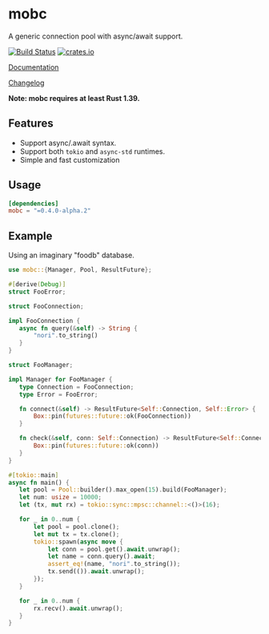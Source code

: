 # mobc

A generic connection pool with async/await support.

[![Build Status](https://travis-ci.com/importcjj/mobc.svg?token=ZZrg3rRkUA8NUGrjEsU9&branch=master)](https://travis-ci.com/importcjj/mobc) [![crates.io](https://img.shields.io/badge/crates.io-latest-%23dea584)](https://crates.io/crates/mobc)

[Documentation](https://docs.rs/mobc/latest/mobc/)

[Changelog](https://github.com/importcjj/mobc/blob/master/CHANGELOG.md)

**Note: mobc requires at least Rust 1.39.**

## Features

* Support async/.await syntax.
* Support both `tokio` and `async-std` runtimes.
* Simple and fast customization


## Usage
```toml
[dependencies]
mobc = "=0.4.0-alpha.2"
```

## Example

Using an imaginary "foodb" database.

```rust
use mobc::{Manager, Pool, ResultFuture};

#[derive(Debug)]
struct FooError;

struct FooConnection;

impl FooConnection {
   async fn query(&self) -> String {
       "nori".to_string()
   }
}

struct FooManager;

impl Manager for FooManager {
   type Connection = FooConnection;
   type Error = FooError;

   fn connect(&self) -> ResultFuture<Self::Connection, Self::Error> {
       Box::pin(futures::future::ok(FooConnection))
   }

   fn check(&self, conn: Self::Connection) -> ResultFuture<Self::Connection, Self::Error> {
       Box::pin(futures::future::ok(conn))
   }
}

#[tokio::main]
async fn main() {
   let pool = Pool::builder().max_open(15).build(FooManager);
   let num: usize = 10000;
   let (tx, mut rx) = tokio::sync::mpsc::channel::<()>(16);

   for _ in 0..num {
       let pool = pool.clone();
       let mut tx = tx.clone();
       tokio::spawn(async move {
           let conn = pool.get().await.unwrap();
           let name = conn.query().await;
           assert_eq!(name, "nori".to_string());
           tx.send(()).await.unwrap();
       });
   }

   for _ in 0..num {
       rx.recv().await.unwrap();
   }
}
```